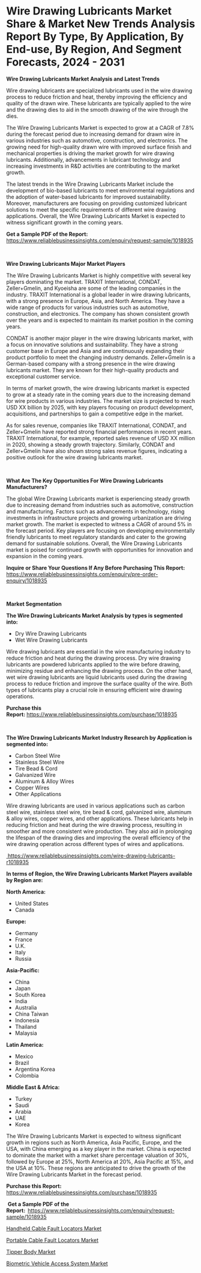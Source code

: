 <p><h1>Wire Drawing Lubricants Market Share & Market New Trends Analysis Report By Type, By Application, By End-use, By Region, And Segment Forecasts, 2024 - 2031</h1></p><p><strong>Wire Drawing Lubricants Market Analysis and Latest Trends</strong></p>
<p><p>Wire drawing lubricants are specialized lubricants used in the wire drawing process to reduce friction and heat, thereby improving the efficiency and quality of the drawn wire. These lubricants are typically applied to the wire and the drawing dies to aid in the smooth drawing of the wire through the dies.</p><p>The Wire Drawing Lubricants Market is expected to grow at a CAGR of 7.8% during the forecast period due to increasing demand for drawn wire in various industries such as automotive, construction, and electronics. The growing need for high-quality drawn wire with improved surface finish and mechanical properties is driving the market growth for wire drawing lubricants. Additionally, advancements in lubricant technology and increasing investments in R&D activities are contributing to the market growth.</p><p>The latest trends in the Wire Drawing Lubricants Market include the development of bio-based lubricants to meet environmental regulations and the adoption of water-based lubricants for improved sustainability. Moreover, manufacturers are focusing on providing customized lubricant solutions to meet the specific requirements of different wire drawing applications. Overall, the Wire Drawing Lubricants Market is expected to witness significant growth in the coming years.</p></p>
<p><strong>Get a Sample PDF of the Report:&nbsp;</strong> <a href="https://www.reliablebusinessinsights.com/enquiry/request-sample/1018935">https://www.reliablebusinessinsights.com/enquiry/request-sample/1018935</a></p>
<p>&nbsp;</p>
<p><strong>Wire Drawing Lubricants Major Market Players</strong></p>
<p><p>The Wire Drawing Lubricants Market is highly competitive with several key players dominating the market. TRAXIT International, CONDAT, Zeller+Gmelin, and Kyoeisha are some of the leading companies in the industry. TRAXIT International is a global leader in wire drawing lubricants, with a strong presence in Europe, Asia, and North America. They have a wide range of products for various industries such as automotive, construction, and electronics. The company has shown consistent growth over the years and is expected to maintain its market position in the coming years.</p><p>CONDAT is another major player in the wire drawing lubricants market, with a focus on innovative solutions and sustainability. They have a strong customer base in Europe and Asia and are continuously expanding their product portfolio to meet the changing industry demands. Zeller+Gmelin is a German-based company with a strong presence in the wire drawing lubricants market. They are known for their high-quality products and exceptional customer service.</p><p>In terms of market growth, the wire drawing lubricants market is expected to grow at a steady rate in the coming years due to the increasing demand for wire products in various industries. The market size is projected to reach USD XX billion by 2025, with key players focusing on product development, acquisitions, and partnerships to gain a competitive edge in the market.</p><p>As for sales revenue, companies like TRAXIT International, CONDAT, and Zeller+Gmelin have reported strong financial performances in recent years. TRAXIT International, for example, reported sales revenue of USD XX million in 2020, showing a steady growth trajectory. Similarly, CONDAT and Zeller+Gmelin have also shown strong sales revenue figures, indicating a positive outlook for the wire drawing lubricants market.</p></p>
<p>&nbsp;</p>
<p><strong>What Are The Key Opportunities For Wire Drawing Lubricants Manufacturers?</strong></p>
<p><p>The global Wire Drawing Lubricants market is experiencing steady growth due to increasing demand from industries such as automotive, construction and manufacturing. Factors such as advancements in technology, rising investments in infrastructure projects and growing urbanization are driving market growth. The market is expected to witness a CAGR of around 5% in the forecast period. Key players are focusing on developing environmentally friendly lubricants to meet regulatory standards and cater to the growing demand for sustainable solutions. Overall, the Wire Drawing Lubricants market is poised for continued growth with opportunities for innovation and expansion in the coming years.</p></p>
<p><strong>Inquire or Share Your Questions If Any Before Purchasing This Report:</strong> <a href="https://www.reliablebusinessinsights.com/enquiry/pre-order-enquiry/1018935">https://www.reliablebusinessinsights.com/enquiry/pre-order-enquiry/1018935</a></p>
<p>&nbsp;</p>
<p><strong>Market Segmentation</strong></p>
<p><strong>The Wire Drawing Lubricants Market Analysis by types is segmented into:</strong></p>
<p><ul><li>Dry Wire Drawing Lubricants</li><li>Wet Wire Drawing Lubricants</li></ul></p>
<p><p>Wire drawing lubricants are essential in the wire manufacturing industry to reduce friction and heat during the drawing process. Dry wire drawing lubricants are powdered lubricants applied to the wire before drawing, minimizing residue and enhancing the drawing process. On the other hand, wet wire drawing lubricants are liquid lubricants used during the drawing process to reduce friction and improve the surface quality of the wire. Both types of lubricants play a crucial role in ensuring efficient wire drawing operations.</p></p>
<p><strong>Purchase this Report:&nbsp;</strong><a href="https://www.reliablebusinessinsights.com/purchase/1018935">https://www.reliablebusinessinsights.com/purchase/1018935</a></p>
<p>&nbsp;</p>
<p><strong>The Wire Drawing Lubricants Market Industry Research by Application is segmented into:</strong></p>
<p><ul><li>Carbon Steel Wire</li><li>Stainless Steel Wire</li><li>Tire Bead & Cord</li><li>Galvanized Wire</li><li>Aluminum & Alloy Wires</li><li>Copper Wires</li><li>Other Applications</li></ul></p>
<p><p>Wire drawing lubricants are used in various applications such as carbon steel wire, stainless steel wire, tire bead & cord, galvanized wire, aluminum & alloy wires, copper wires, and other applications. These lubricants help in reducing friction and heat during the wire drawing process, resulting in smoother and more consistent wire production. They also aid in prolonging the lifespan of the drawing dies and improving the overall efficiency of the wire drawing operation across different types of wires and applications.</p></p>
<p><a href="https://www.reliablebusinessinsights.com/wire-drawing-lubricants-r1018935">&nbsp;https://www.reliablebusinessinsights.com/wire-drawing-lubricants-r1018935</a></p>
<p><strong>In terms of Region, the Wire Drawing Lubricants Market Players available by Region are:</strong></p>
<p>
    <p> <strong> North America: </strong>
        <ul>
            <li>United States</li>
            <li>Canada</li>
        </ul>
        </p> 
    <p> <strong> Europe: </strong>
        <ul>
            <li>Germany</li>
            <li>France</li>
            <li>U.K.</li>
            <li>Italy</li>
            <li>Russia</li>
        </ul>
        </p> 
    <p> <strong> Asia-Pacific: </strong>
        <ul>
            <li>China</li>
            <li>Japan</li>
            <li>South Korea</li>
            <li>India</li>
            <li>Australia</li>
            <li>China Taiwan</li>
            <li>Indonesia</li>
            <li>Thailand</li>
            <li>Malaysia</li>
        </ul>
        </p> 
    <p> <strong> Latin America: </strong>
        <ul>
            <li>Mexico</li>
            <li>Brazil</li>
            <li>Argentina Korea</li>
            <li>Colombia</li>
        </ul>
        </p> 
    <p> <strong> Middle East & Africa: </strong>
        <ul>
            <li>Turkey</li>
            <li>Saudi</li>
            <li>Arabia</li>
            <li>UAE</li>
            <li>Korea</li>
        </ul>
    </p>
    </p>
<p><p>The Wire Drawing Lubricants Market is expected to witness significant growth in regions such as North America, Asia Pacific, Europe, and the USA, with China emerging as a key player in the market. China is expected to dominate the market with a market share percentage valuation of 30%, followed by Europe at 25%, North America at 20%, Asia Pacific at 15%, and the USA at 10%. These regions are anticipated to drive the growth of the Wire Drawing Lubricants Market in the forecast period.</p></p>
<p><strong>Purchase this Report: </strong><a href="https://www.reliablebusinessinsights.com/purchase/1018935">https://www.reliablebusinessinsights.com/purchase/1018935</a></p>
<p>&nbsp;<strong>Get a Sample PDF of the Report:&nbsp;&nbsp;</strong><a href="https://www.reliablebusinessinsights.com/enquiry/request-sample/1018935">https://www.reliablebusinessinsights.com/enquiry/request-sample/1018935</a></p>
<p><strong></strong></p>
<p><p><a href="https://github.com/BerryGuann/Market-Research-Report-List-1/blob/main/handheld-cable-fault-locators-market.md">Handheld Cable Fault Locators Market</a></p><p><a href="https://github.com/Chiragrp22/Market-Research-Report-List-5/blob/main/portable-cable-fault-locators-market.md">Portable Cable Fault Locators Market</a></p><p><a href="https://medium.com/@alyciaebert/global-tipper-body-market-focus-on-product-type-roll-off-tipper-body-3-way-tipper-body-rear-8cc7970714eb">Tipper Body Market</a></p><p><a href="https://medium.com/@holtman5974/biometric-vehicle-access-system-market-outlook-and-forecast-from-2024-to-2031-b6fee33febd7">Biometric Vehicle Access System Market</a></p></p>